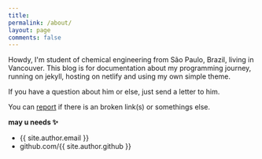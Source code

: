 ```yaml
---
title: 
permalink: /about/
layout: page
comments: false
---
```


Howdy, I'm student of chemical engineering from São Paulo, Brazil, living in Vancouver. This blog is for documentation about my programming journey, running on jekyll, hosting on netlify and using my own simple theme.

If you have a question about him or else, just send a letter to him.

You can [report](http://github.com/piharpi/jekyll-klise/issues/new) if there is an broken link(s) or somethings else.

**may u needs ✨**

- {{ site.author.email }}
- github.com/{{ site.author.github }}
